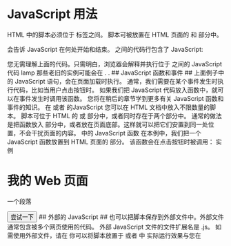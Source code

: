 # JavaScript 用法 #
HTML 中的脚本必须位于 <script> 与 </script> 标签之间。
脚本可被放置在 HTML 页面的 <body> 和 <head> 部分中。
<script> 标签
如需在 HTML 页面中插入 JavaScript，请使用 <script> 标签。
<script> 和 </script> 会告诉 JavaScript 在何处开始和结束。
<script> 和 </script> 之间的代码行包含了 JavaScript:
<script>
alert("我的第一个 JavaScript");
</script>
您无需理解上面的代码。只需明白，浏览器会解释并执行位于 <script> 和 </script>之间的 JavaScript 代码 
lamp	那些老旧的实例可能会在 <script> 标签中使用 type="text/javascript"。现在已经不必这样做了。JavaScript 是所有现代浏览器以及 HTML5 中的默认脚本语言。
<body> 中的 JavaScript
在本例中，JavaScript 会在页面加载时向 HTML 的 <body> 写文本：
实例
<!DOCTYPE html>
<html>
<body>
.
.
<script>
document.write("<h1>这是一个标题</h1>");
document.write("<p>这是一个段落</p>");
</script>
.
.
</body>
</html>
## JavaScript 函数和事件 ##
上面例子中的 JavaScript 语句，会在页面加载时执行。
通常，我们需要在某个事件发生时执行代码，比如当用户点击按钮时。
如果我们把 JavaScript 代码放入函数中，就可以在事件发生时调用该函数。
您将在稍后的章节学到更多有关 JavaScript 函数和事件的知识。
在 <head> 或者 <body> 的JavaScript
您可以在 HTML 文档中放入不限数量的脚本。
脚本可位于 HTML 的 <body> 或 <head> 部分中，或者同时存在于两个部分中。
通常的做法是把函数放入 <head> 部分中，或者放在页面底部。这样就可以把它们安置到同一处位置，不会干扰页面的内容。
<head> 中的 JavaScript 函数
在本例中，我们把一个 JavaScript 函数放置到 HTML 页面的 <head> 部分。
该函数会在点击按钮时被调用：
实例
<!DOCTYPE html>
<html>
<head>
<script>
function myFunction()
{
document.getElementById("demo").innerHTML="我的第一个 JavaScript 函数";
}
</script>
</head>
<body>
<h1>我的 Web 页面</h1>
<p id="demo">一个段落</p>
<button type="button" onclick="myFunction()">尝试一下</button>
</body>
</html>
## 外部的 JavaScript ##
也可以把脚本保存到外部文件中。外部文件通常包含被多个网页使用的代码。
外部 JavaScript 文件的文件扩展名是 .js。
如需使用外部文件，请在 <script> 标签的 "src" 属性中设置该 .js 文件：
实例
<!DOCTYPE html>
<html>
<body>
<script src="myScript.js"></script>
</body>
</html>
你可以将脚本放置于 <head> 或者 <body>中 实际运行效果与您在 <script> 标签中编写脚本完全一致。
myScript.js 文件代码如下：
function myFunction()
{
    document.getElementById("demo").innerHTML="我的第一个 JavaScript 函数";
}
lamp	外部脚本不能包含 <script> 标签。